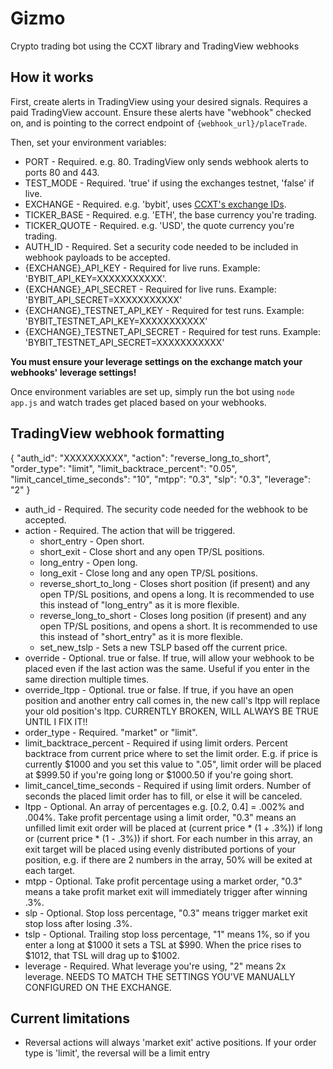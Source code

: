 # Gizmo
Crypto trading bot using the CCXT library and TradingView webhooks

## How it works

First, create alerts in TradingView using your desired signals. Requires a paid TradingView account. Ensure these alerts have "webhook" checked on, and is pointing to the correct endpoint of `{webhook_url}/placeTrade`.

Then, set your environment variables:
- PORT - Required. e.g. 80. TradingView only sends webhook alerts to ports 80 and 443.
- TEST_MODE - Required. 'true' if using the exchanges testnet, 'false' if live.
- EXCHANGE - Required. e.g. 'bybit', uses [CCXT's exchange IDs](https://github.com/ccxt/ccxt/wiki/Manual).
- TICKER_BASE - Required. e.g. 'ETH', the base currency you're trading.
- TICKER_QUOTE - Required. e.g. 'USD', the quote currency you're trading.
- AUTH_ID - Required. Set a security code needed to be included in webhook payloads to be accepted.
- {EXCHANGE}_API_KEY - Required for live runs. Example: 'BYBIT_API_KEY=XXXXXXXXXXX'.
- {EXCHANGE}_API_SECRET - Required for live runs. Example: 'BYBIT_API_SECRET=XXXXXXXXXXX'
- {EXCHANGE}_TESTNET_API_KEY - Required for test runs. Example: 'BYBIT_TESTNET_API_KEY=XXXXXXXXXXX'
- {EXCHANGE}_TESTNET_API_SECRET - Required for test runs. Example: 'BYBIT_TESTNET_API_SECRET=XXXXXXXXXXX'

**You must ensure your leverage settings on the exchange match your webhooks' leverage settings!**

Once environment variables are set up, simply run the bot using `node app.js` and watch trades get placed based on your webhooks.


## TradingView webhook formatting

{
"auth_id": "XXXXXXXXXX",
"action": "reverse_long_to_short",
"order_type": "limit",
"limit_backtrace_percent": "0.05",
"limit_cancel_time_seconds": "10",
"mtpp": "0.3",
"slp": "0.3",
"leverage": "2"
}

- auth_id - Required. The security code needed for the webhook to be accepted.
- action - Required. The action that will be triggered.
  - short_entry - Open short.
  - short_exit - Close short and any open TP/SL positions.
  - long_entry - Open long.
  - long_exit - Close long and any open TP/SL positions.
  - reverse_short_to_long - Closes short position (if present) and any open TP/SL positions, and opens a long. It is recommended to use this instead of "long_entry" as it is more flexible.
  - reverse_long_to_short - Closes long position (if present) and any open TP/SL positions, and opens a short. It is recommended to use this instead of "short_entry" as it is more flexible.
  - set_new_tslp - Sets a new TSLP based off the current price.
- override - Optional. true or false. If true, will allow your webhook to be placed even if the last action was the same. Useful if you enter in the same direction multiple times.
- override_ltpp - Optional. true or false. If true, if you have an open position and another entry call comes in, the new call's ltpp will replace your old position's ltpp. CURRENTLY BROKEN, WILL ALWAYS BE TRUE UNTIL I FIX IT!!
- order_type - Required. "market" or "limit".
- limit_backtrace_percent - Required if using limit orders. Percent backtrace from current price where to set the limit order. E.g. if price is currently $1000 and you set this value to ".05", limit order will be placed at $999.50 if you're going long or $1000.50 if you're going short.
- limit_cancel_time_seconds - Required if using limit orders. Number of seconds the placed limit order has to fill, or else it will be canceled.
- ltpp - Optional. An array of percentages e.g. [0.2, 0.4] = .002% and .004%. Take profit percentage using a limit order, "0.3" means an unfilled limit exit order will be placed at (current price * (1 + .3%)) if long or (current price * (1 - .3%)) if short. For each number in this array, an exit target will be placed using evenly distributed portions of your position, e.g. if there are 2 numbers in the array, 50% will be exited at each target.
- mtpp - Optional. Take profit percentage using a market order, "0.3" means a take profit market exit will immediately trigger after winning .3%.
- slp - Optional. Stop loss percentage, "0.3" means trigger market exit stop loss after losing .3%.
- tslp - Optional. Trailing stop loss percentage, "1" means 1%, so if you enter a long at $1000 it sets a TSL at $990. When the price rises to $1012, that TSL will drag up to $1002.
- leverage - Required. What leverage you're using, "2" means 2x leverage. NEEDS TO MATCH THE SETTINGS YOU'VE MANUALLY CONFIGURED ON THE EXCHANGE.


## Current limitations

- Reversal actions will always 'market exit' active positions. If your order type is 'limit', the reversal will be a limit entry
